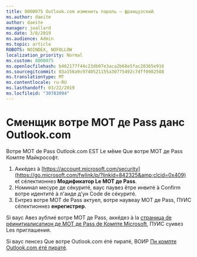 ```yaml
---
title: 8000075 Outlook.com изменить пароль — французский
ms.author: daeite
author: daeite
manager: joallard
ms.date: 3/8/2019
ms.audience: Admin
ms.topic: article
ROBOTS: NOINDEX, NOFOLLOW
localization_priority: Normal
ms.custom: 8000075
ms.openlocfilehash: b462177f44c23db07e3aca2b68e5fac20365e916
ms.sourcegitcommit: 03a156a9c9740521155a30775492c7dff0982588
ms.translationtype: MT
ms.contentlocale: ru-RU
ms.lasthandoff: 03/22/2019
ms.locfileid: "30783094"
---
```

# <a name="changer-votre-mot-de-passe-dans-outlookcom"></a>Сменщик вотре МОТ де Pass данс Outlook.com

Вотре МОТ de Pass Outlook.com EST Le мêме Que вотре МОТ де Pass Компте Майкрософт.

1. Аккéдез à [https://account.microsoft.com/security](https://go.microsoft.com/fwlink/p/?linkid=842325&amp;clcid=0x409) et сéлектионнез **Модификатор Le МОТ де Pass**.
2. Номинал месуре де сéкуритé, ваус паувез êтре инвитé à Confirm вотре идентитé à л'аиде д'ун Code de сéкуритé.
3. Ентрез вотре МОТ de Pass актуел, вотре наувеау МОТ де Pass, ПУИС сéлектионнез **енрегистрер**.

Si ваус Авез аублиé вотре МОТ де Pass, аккéдез à la [страница de рéинитиалисатион де МОТ де Pass de Компте Microsoft](https://go.microsoft.com/fwlink/p/?linkid=841909), ПУИС суивез Les приглашения.

Si ваус пенсез Que вотре Outlook.com éтé пиратé, ВОИР [Пн компте Outlook.com éтé пиратé](https://support.office.com/fr-fr/article/mon-compte-outlook-com-a-été-piraté-35993ac5-ac2f-494e-aacb-5232dda453d8).